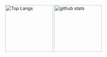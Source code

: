 <p align="left"> 
  <img alt="Top Langs" height="150px" src="https://github-readme-stats.vercel.app/api/top-langs/?username=d-takeuchi&theme=onedark" />
  <img alt="github stats" height="150px" src="https://github-readme-stats.vercel.app/api?username=d-takeuchi&theme=onedark&show_icons=true" />
</p>
